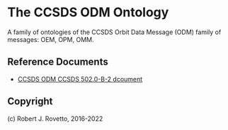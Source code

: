 # The CCSDS ODM Ontology
A family of ontologies of the CCSDS Orbit Data Message (ODM) family of messages: OEM, OPM, OMM.

## Reference Documents
- [CCSDS ODM CCSDS 502.0-B-2 dcoument](https://public.ccsds.org/Pubs/502x0b2c1e2.pdf)

## Copyright
(c) Robert J. Rovetto, 2016-2022
